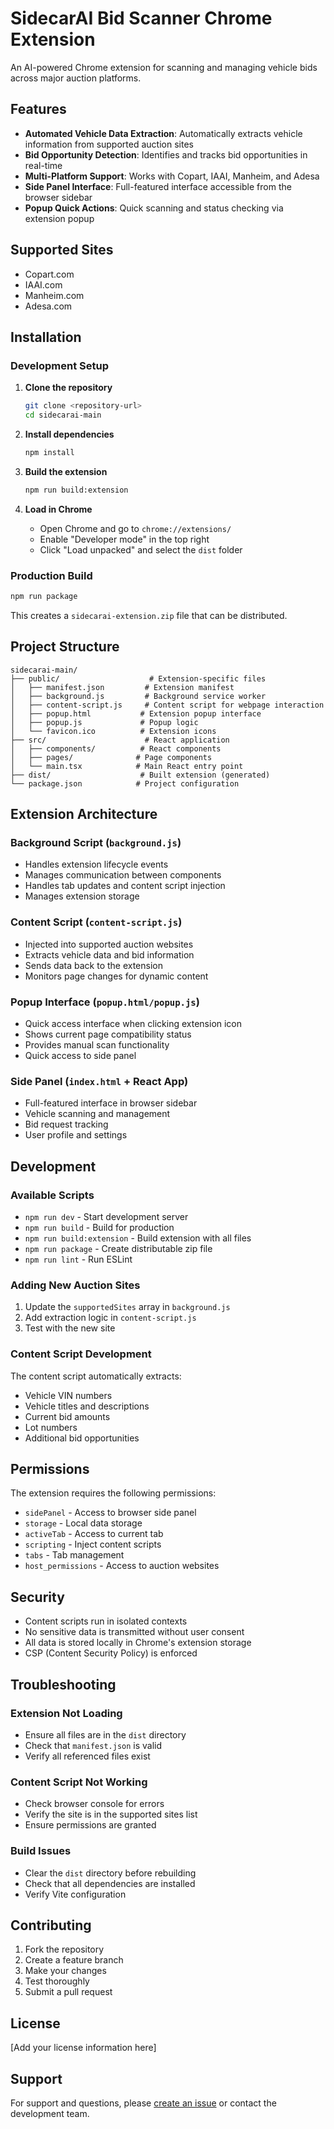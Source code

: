 # SidecarAI Bid Scanner Chrome Extension

An AI-powered Chrome extension for scanning and managing vehicle bids across major auction platforms.

## Features

- **Automated Vehicle Data Extraction**: Automatically extracts vehicle information from supported auction sites
- **Bid Opportunity Detection**: Identifies and tracks bid opportunities in real-time
- **Multi-Platform Support**: Works with Copart, IAAI, Manheim, and Adesa
- **Side Panel Interface**: Full-featured interface accessible from the browser sidebar
- **Popup Quick Actions**: Quick scanning and status checking via extension popup

## Supported Sites

- Copart.com
- IAAI.com
- Manheim.com
- Adesa.com

## Installation

### Development Setup

1. **Clone the repository**
   ```bash
   git clone <repository-url>
   cd sidecarai-main
   ```

2. **Install dependencies**
   ```bash
   npm install
   ```

3. **Build the extension**
   ```bash
   npm run build:extension
   ```

4. **Load in Chrome**
   - Open Chrome and go to `chrome://extensions/`
   - Enable "Developer mode" in the top right
   - Click "Load unpacked" and select the `dist` folder

### Production Build

```bash
npm run package
```

This creates a `sidecarai-extension.zip` file that can be distributed.

## Project Structure

```
sidecarai-main/
├── public/                    # Extension-specific files
│   ├── manifest.json         # Extension manifest
│   ├── background.js         # Background service worker
│   ├── content-script.js     # Content script for webpage interaction
│   ├── popup.html           # Extension popup interface
│   ├── popup.js             # Popup logic
│   └── favicon.ico          # Extension icons
├── src/                      # React application
│   ├── components/          # React components
│   ├── pages/              # Page components
│   └── main.tsx            # Main React entry point
├── dist/                    # Built extension (generated)
└── package.json            # Project configuration
```

## Extension Architecture

### Background Script (`background.js`)
- Handles extension lifecycle events
- Manages communication between components
- Handles tab updates and content script injection
- Manages extension storage

### Content Script (`content-script.js`)
- Injected into supported auction websites
- Extracts vehicle data and bid information
- Sends data back to the extension
- Monitors page changes for dynamic content

### Popup Interface (`popup.html/popup.js`)
- Quick access interface when clicking extension icon
- Shows current page compatibility status
- Provides manual scan functionality
- Quick access to side panel

### Side Panel (`index.html` + React App)
- Full-featured interface in browser sidebar
- Vehicle scanning and management
- Bid request tracking
- User profile and settings

## Development

### Available Scripts

- `npm run dev` - Start development server
- `npm run build` - Build for production
- `npm run build:extension` - Build extension with all files
- `npm run package` - Create distributable zip file
- `npm run lint` - Run ESLint

### Adding New Auction Sites

1. Update the `supportedSites` array in `background.js`
2. Add extraction logic in `content-script.js`
3. Test with the new site

### Content Script Development

The content script automatically extracts:
- Vehicle VIN numbers
- Vehicle titles and descriptions
- Current bid amounts
- Lot numbers
- Additional bid opportunities

## Permissions

The extension requires the following permissions:

- `sidePanel` - Access to browser side panel
- `storage` - Local data storage
- `activeTab` - Access to current tab
- `scripting` - Inject content scripts
- `tabs` - Tab management
- `host_permissions` - Access to auction websites

## Security

- Content scripts run in isolated contexts
- No sensitive data is transmitted without user consent
- All data is stored locally in Chrome's extension storage
- CSP (Content Security Policy) is enforced

## Troubleshooting

### Extension Not Loading
- Ensure all files are in the `dist` directory
- Check that `manifest.json` is valid
- Verify all referenced files exist

### Content Script Not Working
- Check browser console for errors
- Verify the site is in the supported sites list
- Ensure permissions are granted

### Build Issues
- Clear the `dist` directory before rebuilding
- Check that all dependencies are installed
- Verify Vite configuration

## Contributing

1. Fork the repository
2. Create a feature branch
3. Make your changes
4. Test thoroughly
5. Submit a pull request

## License

[Add your license information here]

## Support

For support and questions, please [create an issue](link-to-issues) or contact the development team.
